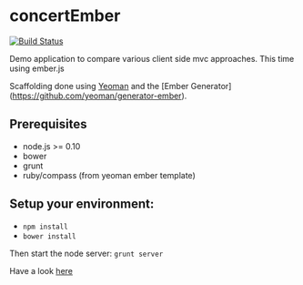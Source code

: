 concertEmber
============
[![Build Status](https://travis-ci.org/holgergp/concertEmber.svg)](https://travis-ci.org/holgergp/concertEmber)

Demo application to compare various client side mvc approaches. This time using ember.js

Scaffolding done using [Yeoman](http://yeoman.io/) and the [Ember Generator] (https://github.com/yeoman/generator-ember).

Prerequisites
--------------
- node.js >= 0.10
- bower
- grunt
- ruby/compass (from yeoman ember template)

Setup your environment:
-----------------------
-  <code>npm install </code>
-  <code>bower install</code>

Then start the node server:
<code>grunt server</code>

Have a look [here](http://concertember.herokuapp.com/)
